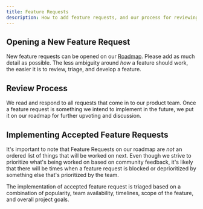 ```yaml
---
title: Feature Requests
description: How to add feature requests, and our process for reviewing them.
---
```


## Opening a New Feature Request

New feature requests can be opened on our [Roadmap](https://roadmap.directus.io). Please add as much detail as possible. The less ambiguity around *how* a feature should work, the easier it is to review, triage, and develop a feature.

## Review Process

We read and respond to all requests that come in to our product team. Once a feature request is something we intend to implement in the future, we put it on our roadmap for further upvoting and discussion.

## Implementing Accepted Feature Requests

It's important to note that Feature Requests on our roadmap are *not* an ordered list of things that will be worked on next. Even though we strive to prioritize what's being worked on based on community feedback, it's likely that there will be times when a feature request is blocked or deprioritized by something else that's prioritized by the team. 

The implementation of accepted feature request is triaged based on a combination of popularity, team availability, timelines, scope of the feature, and overall project goals.
